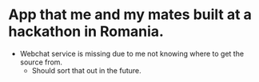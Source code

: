# App that me and my mates built at a hackathon in Romania.

- Webchat service is missing due to me not knowing where to get the source from.
  - Should sort that out in the future.
